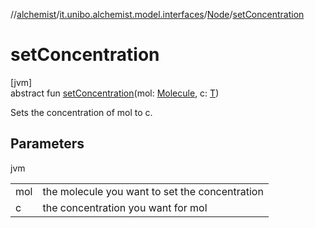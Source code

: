 //[alchemist](../../../index.md)/[it.unibo.alchemist.model.interfaces](../index.md)/[Node](index.md)/[setConcentration](set-concentration.md)

# setConcentration

[jvm]\
abstract fun [setConcentration](set-concentration.md)(mol: [Molecule](../-molecule/index.md), c: [T](../-action/index.md))

Sets the concentration of mol to c.

## Parameters

jvm

| | |
|---|---|
| mol | the molecule you want to set the concentration |
| c | the concentration you want for mol |
